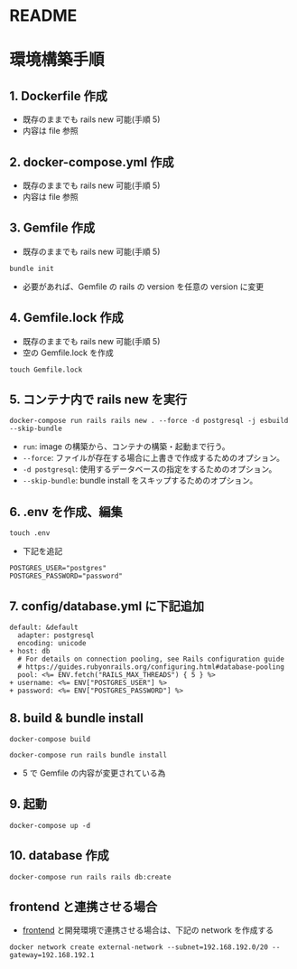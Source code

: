 # README

# 環境構築手順

## 1. Dockerfile 作成
- 既存のままでも rails new 可能(手順 5)
- 内容は file 参照

## 2. docker-compose.yml 作成
- 既存のままでも rails new 可能(手順 5)
- 内容は file 参照

## 3. Gemfile 作成
- 既存のままでも rails new 可能(手順 5)
```
bundle init
```

- 必要があれば、Gemfile の rails の version を任意の version に変更

## 4. Gemfile.lock 作成
- 既存のままでも rails new 可能(手順 5)
- 空の Gemfile.lock を作成

```
touch Gemfile.lock
```

## 5. コンテナ内で rails new を実行

```
docker-compose run rails rails new . --force -d postgresql -j esbuild --skip-bundle
```

- `run`: image の構築から、コンテナの構築・起動まで行う。
- `--force`: ファイルが存在する場合に上書きで作成するためのオプション。
- `-d postgresql`: 使用するデータベースの指定をするためのオプション。
- `--skip-bundle`: bundle install をスキップするためのオプション。

## 6. .env を作成、編集

```
touch .env
```

- 下記を追記

```
POSTGRES_USER="postgres"
POSTGRES_PASSWORD="password"
```

## 7. config/database.yml に下記追加

```
default: &default
  adapter: postgresql
  encoding: unicode
+ host: db
  # For details on connection pooling, see Rails configuration guide
  # https://guides.rubyonrails.org/configuring.html#database-pooling
  pool: <%= ENV.fetch("RAILS_MAX_THREADS") { 5 } %>
+ username: <%= ENV["POSTGRES_USER"] %>
+ password: <%= ENV["POSTGRES_PASSWORD"] %>
```

## 8. build & bundle install

```
docker-compose build
```

```
docker-compose run rails bundle install
```

- 5 で Gemfile の内容が変更されている為

## 9. 起動

```
docker-compose up -d
```

## 10. database 作成

```
docker-compose run rails rails db:create
```

## frontend と連携させる場合

- [frontend](https://github.com/curtaincall888/next_on_docker) と開発環境で連携させる場合は、下記の network を作成する

```
docker network create external-network --subnet=192.168.192.0/20 --gateway=192.168.192.1
```
